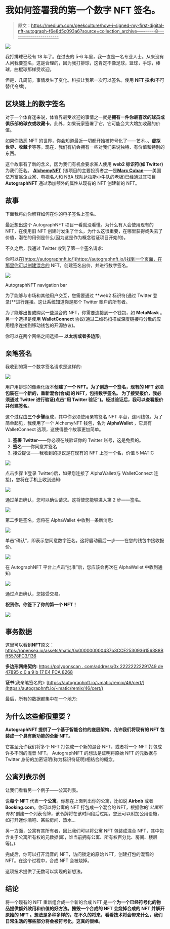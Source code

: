 # 我如何签署我的第一个数字 NFT 签名。

> 原文：<https://medium.com/geekculture/how-i-signed-my-first-digital-nft-autograph-f6e8d5c093a6?source=collection_archive---------8----------------------->

![](img/03aead827a64201a5d4d4760364aaf6c.png)

我打排球已经有 18 年了。在过去的 5-6 年里，我一直是一名专业人士。从来没有人问我要签名，这是合理的，因为我打排球，这肯定不像足球，篮球，手球，棒球，曲棍球那样受欢迎。

但是，几周前，事情发生了变化。科技让我第一次可以签名。使用 **NFT 技术**(不可替代令牌)。

## 区块链上的数字签名

对于一个体育迷来说，体育界最受欢迎的事情之一就是**拥有一件你最喜欢的球员或俱乐部的球衣或收藏卡**。此外，如果玩家签署了它，它可能会大大增加收藏的价值。

如果你熟悉 NFT 的世界，你会知道最近一切都开始被符号化了——艺术、**、虚拟世界、收藏卡**等等。现在，我们有机会拥有一些对我们来说独特、有价值和特别的东西。

这个故事有了新的含义，因为我们有机会要求某人使用 **web2 标识符(如 Twitter)** 为我们签名。 [**AlchemyNFT**](https://alchemynft.io/) (该项目的主要投资者之一是[**Marc Cuban**](https://en.wikipedia.org/wiki/Mark_Cuban)——美国亿万富翁企业家、电视名人和 NBA 球队达拉斯小牛队的老板)已经通过其项目 **AutographNFT** 通过添加额外的属性从现有的 NFT 创建新的 NFT。

## **故事**

下面我将向你解释如何在你的电子签名上签名。

最近想出这个 AutographNFT 项目一看就没看懂。为什么有人会使用现有的 NFT，在使用旧 NFT 创建时发生了什么，为什么这很重要，在哪里获得或失去了价值，潜在的用例是什么(因为这是作为概念验证项目开始的)。

不久之后，我通过 Twitter 收到了第一个签名请求:

你可以在[https://autographnft.io/](https://autographnft.io/)找到一个页面，在那里你可以创建混合的 NFT，创建签名出价，并进行数字签名。

![](img/e043bd7cdf75a782786b370dc07a24c7.png)

AutographNFT navigation bar

为了能够与市场和其他用户交互，您需要通过 **web2 标识符(通过 Twitter 登录)**进行连接。这让系统知道你是那个 Twitter 账户的所有者。

为了能够出售或购买一些混合的 NFT，你需要连接到一个钱包，如 **MetaMask** 。另一个选择是使用 **WalletConnect** 协议(通过二维码扫描或深度链接将分散的应用程序连接到移动钱包的开源协议)。

你可以在两个网络之间选择— **以太坊或者多边形**。

## 亲笔签名

我收到的第一个数字签名请求是这样的:

![](img/3ae9f0571bbabcd5be1884c188524a74.png)

用户用排球的像素化版本**创建了一个 NFT。为了创造一个签名，现有的 NFT 必须包装在一个新的，重新混合(合成)的 NFT，包括数字签名。
为了接受报价，我必须通过 Twitter 进行验证(点击“用 Twitter 验证”)。经过验证后，我可以查看报价并创建签名。**

这个过程由**三个步骤**组成，其中你必须使用亲笔签名 NFT 平台，连同钱包。为了简单起见，我使用了一个 AlchemyNFT 钱包，名为 **AlphaWallet** ，它具有 WalletConnect 选项，这使得整个故事更加简单。

1.  **签署 Twitter**——你必须在线验证你的 Twitter 账号，这是免费的。
2.  **签名**——你同意并签名
3.  接受提议——我收到的提议是在现有的 NFT 上签一个名，价值 5 MATIC

![](img/6611756788a478068bc6852e30c7ab32.png)

点击步骤 1(登录 Twitter)后，如果您连接了 AlphaWallet(与 WalletConnect 连接)，您将在手机上收到通知:

![](img/b80c572c54e0b6d4df4ad41fce633f33.png)

通过单击确认，您可以确认请求。这将使您能够进入第 2 步——签名。

![](img/a135e0675f57aaee074afdb13e6346f2.png)

第二步是签名。您将在 AlphaWallet 中收到一条新消息:

![](img/51d6c7a9893f363cbef241db3c378f6a.png)

单击“确认”，即表示您同意数字签名。这将启动最后一步——在您的钱包中接收报价。

![](img/f16da5831950107371bece0e4fb5a7fc.png)

在 AutographNFT 平台上点击“批准”后，您应该会再次在 AlphaWallet 中收到通知:

![](img/3ce3961c1761ad8f2bd762c51fcc94b2.png)

通过点击确认，您接受交易。

**祝贺你，你签下了你的第一个 NFT！**

![](img/3a522819d01406d6b97b417e9a766ac8.png)

## 事务数据

这里可以看到**NFT**原文：<https://opensea.io/assets/matic/0x000000000437b3CCE2530936156388Bff5578FC3/136>

**多边形网络契约**:
[https://polygonscan . com/address/0x 22222222291749 de 47895 c 0 a 9 b 17 E4 FCA 8268](https://polygonscan.com/address/0x222222222291749DE47895C0c0A9B17e4fcA8268)

**证书**(我亲笔签名的):
[https://autographnft.io/~matic/remix/46/cert/](https://autographnft.io/~matic/remix/46/cert/)

最后，所有的数据都集中在一个地方:

## 为什么这些都很重要？

**AutographNFT 提供了一个基于智能合约的底层架构，允许我们将现有的 NFT 包装成一个具有新功能的全新 NFT。**

它甚至允许我们将多个 NFT 打包成一个新的混音 NFT，或者将一个 NFT 打包成许多不同的混音 NFT。
AutographNFT 的想法是证明将原始 NFT 的元数据与 Twitter 身份的加密证明(称为标识符证明)相结合的概念。

## 公寓列表示例

让我们看看另一个例子——公寓列表。

说**每个 NFT** 代表**一个公寓**。你想在上面列出你的公寓，比如说 **Airbnb** 或者**Booking.com**。你可以将公寓的 NFT 打包成一个混合的 NFT，根据你的'*公寓所有权*'创建一个列表令牌，该令牌将在该时间段后过期。您还可以附加公用设施，如打开迷你酒吧、某些房间、热水...

另一方面，公寓有其所有者，因此我们可以将公寓 NFT 包装成混合 NFT，其中包含关于公寓所有权的元数据(即，谁当前拥有公寓、所有权百分比、房间、楼层等)。).

完成后，你可以打开混音的 NFT，访问锁定的原始 NFT，创建打包的混音的 NFT。在这个过程中，合成 NFT 会被烧掉。

这项技术提供了无数可以实现的新想法。

## 结论

将一个现有的 NFT 重新组合成一个新的合成 NFT 是一个**为一个已经符号化的物品提供额外效用和价值的好方法。摧毁一个合成的 NFT **会烧掉合成的 NFT 并解开原始的 NFT** 。想法是多种多样的，在不久的将来，看看技术将会带来什么，我们日常生活的哪些部分将会被符号化，这真的很棒。**